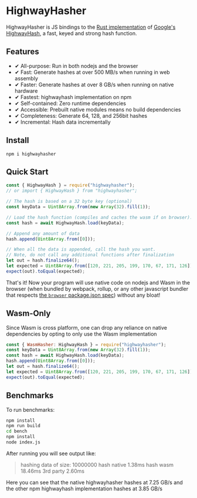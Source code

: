 # HighwayHasher

HighwayHasher is JS bindings to the [Rust implementation](https://github.com/nickbabcock/highway-rs) of [Google's HighwayHash](https://github.com/google/highwayhash), a fast, keyed and strong hash function.

## Features

- ✔ All-purpose: Run in both nodejs and the browser
- ✔ Fast: Generate hashes at over 500 MB/s when running in web assembly
- ✔ Faster: Generate hashes at over 8 GB/s when running on native hardware
- ✔ Fastest: highwayhash implementation on npm
- ✔ Self-contained: Zero runtime dependencies
- ✔ Accessible: Prebuilt native modules means no build dependencies
- ✔ Completeness: Generate 64, 128, and 256bit hashes
- ✔ Incremental: Hash data incrementally

## Install

```
npm i highwayhasher
```

## Quick Start

```js
const { HighwayHash } = require("highwayhasher");
// or import { HighwayHash } from "highwayhasher";

// The hash is based on a 32 byte key (optional)
const keyData = Uint8Array.from(new Array(32).fill(1));

// Load the hash function (compiles and caches the wasm if on browser).
const hash = await HighwayHash.load(keyData);

// Append any amount of data
hash.append(Uint8Array.from([0]));

// When all the data is appended, call the hash you want.
// Note, do not call any additional functions after finalization
let out = hash.finalize64();
let expected = Uint8Array.from([120, 221, 205, 199, 170, 67, 171, 126]);
expect(out).toEqual(expected);
```

That's it! Now your program will use native code on nodejs and Wasm in the browser (when bundled by webpack, rollup, or any other javascript bundler that respects [the `browser` package.json spec](https://github.com/defunctzombie/package-browser-field-spec)) without any bloat!

## Wasm-Only

Since Wasm is cross platform, one can drop any reliance on native dependencies by opting to only use the Wasm implementation

```js
const { WasmHasher: HighwayHash } = require("highwayhasher");
const keyData = Uint8Array.from(new Array(32).fill(1));
const hash = await HighwayHash.load(keyData);
hash.append(Uint8Array.from([0]));
let out = hash.finalize64();
let expected = Uint8Array.from([120, 221, 205, 199, 170, 67, 171, 126]);
expect(out).toEqual(expected);
```

## Benchmarks

To run benchmarks:

```bash
npm install
npm run build
cd bench
npm install
node index.js
```

After running you will see output like:

> hashing data of size: 10000000
> hash native 1.38ms
> hash wasm 18.46ms
> 3rd party 2.60ms

Here you can see that the native highwayhasher hashes at 7.25 GB/s and the other npm highwayhash implementation hashes at 3.85 GB/s
